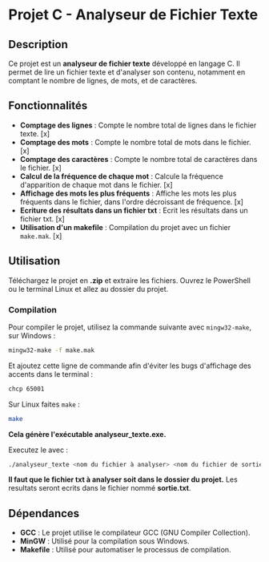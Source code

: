 # Projet C - Analyseur de Fichier Texte

## Description

Ce projet est un **analyseur de fichier texte** développé en langage C. Il permet de lire un fichier texte et d'analyser son contenu, notamment en comptant le nombre de lignes, de mots, et de caractères.

## Fonctionnalités

- **Comptage des lignes** : Compte le nombre total de lignes dans le fichier texte. [x]
- **Comptage des mots** : Compte le nombre total de mots dans le fichier. [x]
- **Comptage des caractères** : Compte le nombre total de caractères dans le fichier. [x]
- **Calcul de la fréquence de chaque mot** : Calcule la fréquence d'apparition de chaque mot dans le fichier. [x]
- **Affichage des mots les plus fréquents** : Affiche les mots les plus fréquents dans le fichier, dans l'ordre décroissant de fréquence. [x]
- **Ecriture des résultats dans un fichier txt** : Ecrit les résultats dans un fichier txt. [x]
- **Utilisation d'un makefile** : Compilation du projet avec un fichier `make.mak`. [x]


## Utilisation

Téléchargez le projet en **.zip** et extraire les fichiers.
Ouvrez le PowerShell ou le terminal Linux et allez au dossier du projet.

### Compilation

Pour compiler le projet, utilisez la commande suivante avec `mingw32-make`, sur Windows :

```bash
mingw32-make -f make.mak
```
Et ajoutez cette ligne de commande afin d'éviter les bugs d'affichage des accents dans le terminal :
```bash
chcp 65001
```
Sur Linux faites `make` : 

```bash
make
```

**Cela génère l'exécutable analyseur_texte.exe.**

Executez le avec : 

```bash
./analyseur_texte <nom du fichier à analyser> <nom du fichier de sortie>
```

**Il faut que le fichier txt à analyser soit dans le dossier du projet.**
Les resultats seront ecrits dans le fichier nommé **sortie.txt**.

## Dépendances

- **GCC** :  Le projet utilise le compilateur GCC (GNU Compiler Collection).
- **MinGW** : Utilisé pour la compilation sous Windows.
- **Makefile** : Utilisé pour automatiser le processus de compilation.